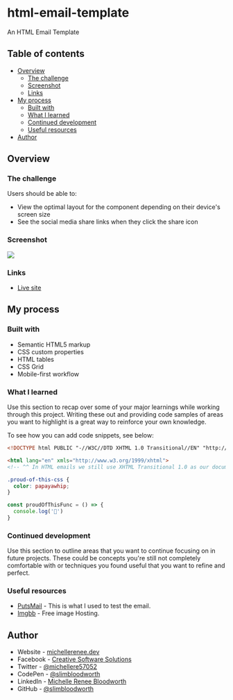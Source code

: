 # html-email-template
An HTML Email Template

## Table of contents

- [Overview](#overview)
  - [The challenge](#the-challenge)
  - [Screenshot](#screenshot)
  - [Links](#links)
- [My process](#my-process)
  - [Built with](#built-with)
  - [What I learned](#what-i-learned)
  - [Continued development](#continued-development)
  - [Useful resources](#useful-resources)
- [Author](#author)

## Overview

### The challenge

Users should be able to:

- View the optimal layout for the component depending on their device's screen size
- See the social media share links when they click the share icon

### Screenshot

![](./screenshot.jpg)

### Links

- [Live site](https://slimbloodworth.github.io/html-email-template/)

## My process

### Built with

- Semantic HTML5 markup
- CSS custom properties
- HTML tables
- CSS Grid
- Mobile-first workflow

### What I learned

Use this section to recap over some of your major learnings while working through this project. Writing these out and providing code samples of areas you want to highlight is a great way to reinforce your own knowledge.

To see how you can add code snippets, see below:

```html
<!DOCTYPE html PUBLIC "-//W3C//DTD XHTML 1.0 Transitional//EN" "http://www.w3.org/TR/xhtml1/DTD/xhtml1-transitional.dtd">

<html lang="en" xmls="http://www.w3.org/1999/xhtml">
<!-- ^^ In HTML emails we still use XHTML Transitional 1.0 as our document type as it is the most compatible document type across email clients ^^ -->
```
```css
.proud-of-this-css {
  color: papayawhip;
}
```
```js
const proudOfThisFunc = () => {
  console.log('🎉')
}
```

### Continued development

Use this section to outline areas that you want to continue focusing on in future projects. These could be concepts you're still not completely comfortable with or techniques you found useful that you want to refine and perfect.

### Useful resources

- [PutsMail](https://www.putsmail.com) - This is what I used to test the email.
- [Imgbb](https://www.imgbb.com) - Free image Hosting.

## Author

- Website - [michellerenee.dev](https://michellerenee.dev)
- Facebook - [Creative Software Solutions](https://www.facebook.com/profile.php?id=100073842390690)
- Twitter - [@michellere57052](https://twitter.com/michellere57052)
- CodePen - [@slimbloodworth](https://codepen.io/slimbloodworth)
- LinkedIn - [Michelle Renee Bloodworth](https://www.linkedin.com/in/michelle-renee-99b455187/)
- GitHub - [@slimbloodworth](https://github.com/SlimBloodworth)